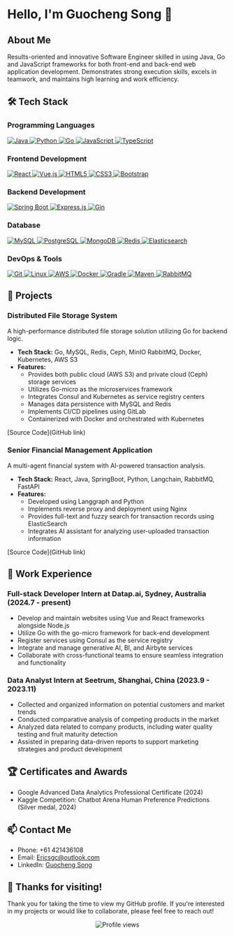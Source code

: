 # Hello, I'm Guocheng Song 👋

## About Me

Results-oriented and innovative Software Engineer skilled in using Java, Go and JavaScript frameworks for both front-end and back-end web application development. Demonstrates strong execution skills, excels in teamwork, and maintains high learning and work efficiency.

## 🛠 Tech Stack

### Programming Languages

<p align="left">
  <a href="https://www.java.com" target="_blank" rel="noreferrer">
    <img src="https://img.shields.io/badge/Java-ED8B00?style=for-the-badge&logo=java&logoColor=white" alt="Java" />
  </a>
  <a href="https://www.python.org" target="_blank" rel="noreferrer">
    <img src="https://img.shields.io/badge/Python-3776AB?style=for-the-badge&logo=python&logoColor=white" alt="Python" />
  </a>
  <a href="https://golang.org" target="_blank" rel="noreferrer">
    <img src="https://img.shields.io/badge/Go-00ADD8?style=for-the-badge&logo=go&logoColor=white" alt="Go" />
  </a>
  <a href="https://developer.mozilla.org/en-US/docs/Web/JavaScript" target="_blank" rel="noreferrer">
    <img src="https://img.shields.io/badge/JavaScript-F7DF1E?style=for-the-badge&logo=javascript&logoColor=black" alt="JavaScript" />
  </a>
  <a href="https://www.typescriptlang.org/" target="_blank" rel="noreferrer">
    <img src="https://img.shields.io/badge/TypeScript-007ACC?style=for-the-badge&logo=typescript&logoColor=white" alt="TypeScript" />
  </a>
</p>

### Frontend Development

<p align="left">
  <a href="https://reactjs.org/" target="_blank" rel="noreferrer">
    <img src="https://img.shields.io/badge/React-20232A?style=for-the-badge&logo=react&logoColor=61DAFB" alt="React" />
  </a>
  <a href="https://vuejs.org/" target="_blank" rel="noreferrer">
    <img src="https://img.shields.io/badge/Vue.js-35495E?style=for-the-badge&logo=vue.js&logoColor=4FC08D" alt="Vue.js" />
  </a>
  <a href="https://www.w3.org/html/" target="_blank" rel="noreferrer">
    <img src="https://img.shields.io/badge/HTML5-E34F26?style=for-the-badge&logo=html5&logoColor=white" alt="HTML5" />
  </a>
  <a href="https://www.w3schools.com/css/" target="_blank" rel="noreferrer">
    <img src="https://img.shields.io/badge/CSS3-1572B6?style=for-the-badge&logo=css3&logoColor=white" alt="CSS3" />
  </a>
  <a href="https://getbootstrap.com" target="_blank" rel="noreferrer">
    <img src="https://img.shields.io/badge/Bootstrap-563D7C?style=for-the-badge&logo=bootstrap&logoColor=white" alt="Bootstrap" />
  </a>
</p>

### Backend Development

<p align="left">
  <a href="https://spring.io/projects/spring-boot" target="_blank" rel="noreferrer">
    <img src="https://img.shields.io/badge/Spring_Boot-6DB33F?style=for-the-badge&logo=spring-boot&logoColor=white" alt="Spring Boot" />
  </a>
  <a href="https://expressjs.com" target="_blank" rel="noreferrer">
    <img src="https://img.shields.io/badge/Express.js-404D59?style=for-the-badge" alt="Express.js" />
  </a>
  <a href="https://gin-gonic.com/" target="_blank" rel="noreferrer">
    <img src="https://img.shields.io/badge/Gin-00ADD8?style=for-the-badge&logo=go&logoColor=white" alt="Gin" />
  </a>
</p>

### Database

<p align="left">
  <a href="https://www.mysql.com/" target="_blank" rel="noreferrer">
    <img src="https://img.shields.io/badge/MySQL-00000F?style=for-the-badge&logo=mysql&logoColor=white" alt="MySQL" />
  </a>
  <a href="https://www.postgresql.org" target="_blank" rel="noreferrer">
    <img src="https://img.shields.io/badge/PostgreSQL-316192?style=for-the-badge&logo=postgresql&logoColor=white" alt="PostgreSQL" />
  </a>
  <a href="https://www.mongodb.com/" target="_blank" rel="noreferrer">
    <img src="https://img.shields.io/badge/MongoDB-4EA94B?style=for-the-badge&logo=mongodb&logoColor=white" alt="MongoDB" />
  </a>
  <a href="https://redis.io" target="_blank" rel="noreferrer">
    <img src="https://img.shields.io/badge/Redis-DC382D?style=for-the-badge&logo=redis&logoColor=white" alt="Redis" />
  </a>
  <a href="https://www.elastic.co" target="_blank" rel="noreferrer">
    <img src="https://img.shields.io/badge/Elasticsearch-005571?style=for-the-badge&logo=elasticsearch&logoColor=white" alt="Elasticsearch" />
  </a>
</p>

### DevOps & Tools

<p align="left">
  <a href="https://git-scm.com/" target="_blank" rel="noreferrer">
    <img src="https://img.shields.io/badge/Git-F05032?style=for-the-badge&logo=git&logoColor=white" alt="Git" />
  </a>
  <a href="https://www.linux.org/" target="_blank" rel="noreferrer">
    <img src="https://img.shields.io/badge/Linux-FCC624?style=for-the-badge&logo=linux&logoColor=black" alt="Linux" />
  </a>
  <a href="https://aws.amazon.com" target="_blank" rel="noreferrer">
    <img src="https://img.shields.io/badge/AWS-232F3E?style=for-the-badge&logo=amazon-aws&logoColor=white" alt="AWS" />
  </a>
  <a href="https://www.docker.com/" target="_blank" rel="noreferrer">
    <img src="https://img.shields.io/badge/Docker-2CA5E0?style=for-the-badge&logo=docker&logoColor=white" alt="Docker" />
  </a>
  <a href="https://gradle.org" target="_blank" rel="noreferrer">
    <img src="https://img.shields.io/badge/Gradle-02303A?style=for-the-badge&logo=gradle&logoColor=white" alt="Gradle" />
  </a>
  <a href="https://maven.apache.org" target="_blank" rel="noreferrer">
    <img src="https://img.shields.io/badge/Maven-C71A36?style=for-the-badge&logo=apache-maven&logoColor=white" alt="Maven" />
  </a>
  <a href="https://www.rabbitmq.com" target="_blank" rel="noreferrer">
    <img src="https://img.shields.io/badge/RabbitMQ-FF6600?style=for-the-badge&logo=rabbitmq&logoColor=white" alt="RabbitMQ" />
  </a>
</p>

## 🚀 Projects

### Distributed File Storage System

A high-performance distributed file storage solution utilizing Go for backend logic.

- **Tech Stack:** Go, MySQL, Redis, Ceph, MinIO RabbitMQ, Docker, Kubernetes, AWS S3
- **Features:**
  - Provides both public cloud (AWS S3) and private cloud (Ceph) storage services
  - Utilizes Go-micro as the microservices framework
  - Integrates Consul and Kubernetes as service registry centers
  - Manages data persistence with MySQL and Redis
  - Implements CI/CD pipelines using GitLab
  - Containerized with Docker and orchestrated with Kubernetes

[Source Code](GitHub link)

### Senior Financial Management Application

A multi-agent financial system with AI-powered transaction analysis.

- **Tech Stack:** React, Java, SpringBoot, Python, Langchain, RabbitMQ, FastAPI
- **Features:**
  - Developed using Langgraph and Python
  - Implements reverse proxy and deployment using Nginx
  - Provides full-text and fuzzy search for transaction records using ElasticSearch
  - Integrates AI assistant for analyzing user-uploaded transaction information

[Source Code](GitHub link)

## 💼 Work Experience

### Full-stack Developer Intern at Datap.ai, Sydney, Australia (2024.7 - present)

- Develop and maintain websites using Vue and React frameworks alongside Node.js
- Utilize Go with the go-micro framework for back-end development
- Register services using Consul as the service registry
- Integrate and manage generative AI, BI, and Airbyte services
- Collaborate with cross-functional teams to ensure seamless integration and functionality

### Data Analyst Intern at Seetrum, Shanghai, China (2023.9 - 2023.11)

- Collected and organized information on potential customers and market trends
- Conducted comparative analysis of competing products in the market
- Analyzed data related to company products, including water quality testing and fruit maturity detection
- Assisted in preparing data-driven reports to support marketing strategies and product development

## 🏆 Certificates and Awards

- Google Advanced Data Analytics Professional Certificate (2024)
- Kaggle Competition: Chatbot Arena Human Preference Predictions (Silver medal, 2024)

## 📫 Contact Me

- Phone: +61 421436108
- Email: Ericsgc@outlook.com
- LinkedIn: [Guocheng Song](https://www.linkedin.com/in/guocheng-song-728580318)

## 🌟 Thanks for visiting!

Thank you for taking the time to view my GitHub profile. If you're interested in my projects or would like to collaborate, please feel free to reach out!

<p align="center">
  <img src="https://komarev.com/ghpvc/?username=YourGitHubUsername&color=blueviolet&style=flat-square&label=Profile+Views" alt="Profile views" />
</p>

<style>
  img[src^="https://img.shields.io"]:hover {
    transform: scale(1.1);
    transition: transform 0.3s ease-in-out;
  }
  
  img[src^="https://komarev.com"]:hover {
    animation: pulse 1s infinite;
  }
  
  @keyframes pulse {
    0% {
      transform: scale(1);
    }
    50% {
      transform: scale(1.1);
    }
    100% {
      transform: scale(1);
    }
  }
</style>
